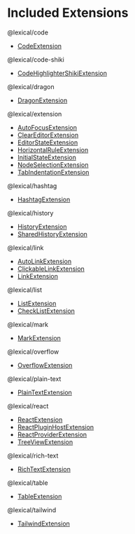 # Included Extensions

@lexical/code

- [CodeExtension](/docs/api/modules/lexical_code#codeextension)

@lexical/code-shiki

- [CodeHighlighterShikiExtension](/docs/api/modules/lexical_code-shiki#codehighlightershikiextension)

@lexical/dragon

- [DragonExtension](/docs/api/modules/lexical_dragon#dragonextension)

@lexical/extension

- [AutoFocusExtension](/docs/api/modules/lexical_extension#autofocusextension)
- [ClearEditorExtension](/docs/api/modules/lexical_extension#cleareditorextension)
- [EditorStateExtension](/docs/api/modules/lexical_extension#editorstateextension)
- [HorizontalRuleExtension](/docs/api/modules/lexical_extension#horizontalruleextension)
- [InitialStateExtension](https://lexical-k3w3rr0vs-fbopensource.vercel.app/docs/api/modules/lexical_extension#initialstateextension)
- [NodeSelectionExtension](/docs/api/modules/lexical_extension#nodeselectionextension)
- [TabIndentationExtension](/docs/api/modules/lexical_extension#tabindentationextension)

@lexical/hashtag

- [HashtagExtension](/docs/api/modules/lexical_hashtag#hashtagextension)

@lexical/history

- [HistoryExtension](/docs/api/modules/lexical_history#historyextension)
- [SharedHistoryExtension](/docs/api/modules/lexical_history#sharedhistoryextension)

@lexical/link

- [AutoLinkExtension](/docs/api/modules/lexical_link#autolinkextension)
- [ClickableLinkExtension](/docs/api/modules/lexical_link#clickablelinkextension)
- [LinkExtension](/docs/api/modules/lexical_link#linkextension)

@lexical/list

- [ListExtension](/docs/api/modules/lexical_list#listextension)
- [CheckListExtension](/docs/api/modules/lexical_list#checklistextension)

@lexical/mark

- [MarkExtension](/docs/api/modules/lexical_mark#markextension)

@lexical/overflow

- [OverflowExtension](/docs/api/modules/lexical_overflow#overflowextension)

@lexical/plain-text

- [PlainTextExtension](/docs/api/modules/lexical_plain_text#plaintextextension)

@lexical/react

- [ReactExtension](/docs/api/modules/lexical_react_ReactExtension#reactextension)
- [ReactPluginHostExtension](/docs/api/modules/lexical_react_ReactPluginHostExtension#reactpluginhostextension)
- [ReactProviderExtension](/docs/api/modules/lexical_react_ReactProviderExtension#reactproviderextension)
- [TreeViewExtension](/docs/api/modules/lexical_react_TreeViewExtension#treeviewextension)

@lexical/rich-text

- [RichTextExtension](/docs/api/modules/lexical_rich_text#richtextextension)

@lexical/table

- [TableExtension](/docs/api/modules/lexical_table#tableextension)

@lexical/tailwind

- [TailwindExtension](/docs/api/modules/lexical_tailwind#tailwindextension)
